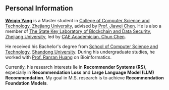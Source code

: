 ## Personal Information

**[Weiqin Yang](https://tiny-snow.github.io/)** is a Master student in [College of Computer Science and Technology](http://www.cs.zju.edu.cn/), [Zhejiang University](https://www.zju.edu.cn/), advised by [Prof. Jiawei Chen](https://jiawei-chen.github.io/). He is also a member of [The State Key Laboratory of Blockchain and Data Security](http://fit.zju.edu.cn/fitcn/2023/0406/c34346a2738118/page.htm?eqid=89c6bcd60001f79000000003647ed9e7), [Zhejiang University](https://www.zju.edu.cn/), led by [CAE.Academician. Chun Chen](https://dblp.uni-trier.de/pid/07/4182-0001.html).

He received his Bachelor's degree from [School of Computer Science and Technology](https://www.cs.sdu.edu.cn/), [Shandong University](http://www.sdu.edu.cn/). During his undergraduate studies, he worked with [Prof. Ranran Huang](https://faculty.sdu.edu.cn/huangranran/zh_CN/index/622945/list/index.htm) on Bioinformatics.

Currently, his research interests lie in **Recommender Systems (RS)**, especially in **Recommendation Loss** and **Large Language Model (LLM) Recommendation**. My goal in M.S. research is to achieve **Recommendation Foundation Models**.
